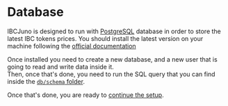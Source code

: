 # Database
IBCJuno is designed to run with [PostgreSQL](https://www.postgresql.org/) database in order to store the latest IBC tokens prices. You should install the latest version on your machine following the [official documentation](https://www.postgresql.org/download/)

Once installed you need to create a new database, and a new user that is going to read and write data inside it.  
Then, once that's done, you need to run the SQL query that you can find inside the [`db/schema` folder](../db/schema).  

Once that's done, you are ready to [continue the setup](setup.md).